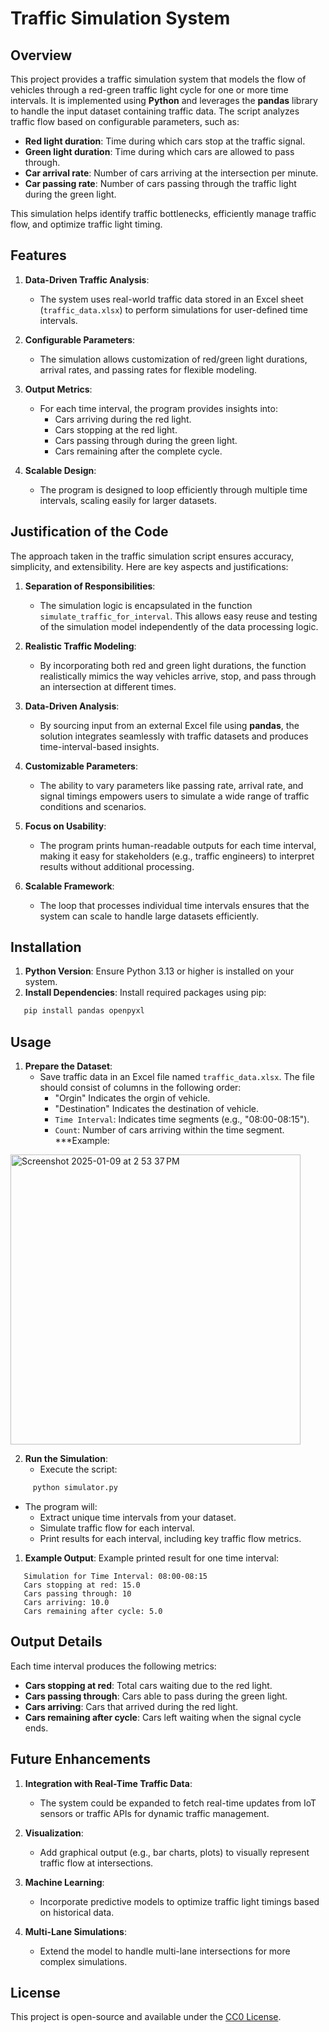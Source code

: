 # Traffic Simulation System
## Overview
This project provides a traffic simulation system that models the flow of vehicles through a red-green traffic light cycle for one or more time intervals. It is implemented using **Python** and leverages the **pandas** library to handle the input dataset containing traffic data.
The script analyzes traffic flow based on configurable parameters, such as:
- **Red light duration**: Time during which cars stop at the traffic signal.
- **Green light duration**: Time during which cars are allowed to pass through.
- **Car arrival rate**: Number of cars arriving at the intersection per minute.
- **Car passing rate**: Number of cars passing through the traffic light during the green light.

This simulation helps identify traffic bottlenecks, efficiently manage traffic flow, and optimize traffic light timing.
## Features
1. **Data-Driven Traffic Analysis**:
    - The system uses real-world traffic data stored in an Excel sheet (`traffic_data.xlsx`) to perform simulations for user-defined time intervals.

2. **Configurable Parameters**:
    - The simulation allows customization of red/green light durations, arrival rates, and passing rates for flexible modeling.

3. **Output Metrics**:
    - For each time interval, the program provides insights into:
        - Cars arriving during the red light.
        - Cars stopping at the red light.
        - Cars passing through during the green light.
        - Cars remaining after the complete cycle.

4. **Scalable Design**:
    - The program is designed to loop efficiently through multiple time intervals, scaling easily for larger datasets.

## Justification of the Code
The approach taken in the traffic simulation script ensures accuracy, simplicity, and extensibility. Here are key aspects and justifications:
1. **Separation of Responsibilities**:
    - The simulation logic is encapsulated in the function `simulate_traffic_for_interval`. This allows easy reuse and testing of the simulation model independently of the data processing logic.

2. **Realistic Traffic Modeling**:
    - By incorporating both red and green light durations, the function realistically mimics the way vehicles arrive, stop, and pass through an intersection at different times.

3. **Data-Driven Analysis**:
    - By sourcing input from an external Excel file using **pandas**, the solution integrates seamlessly with traffic datasets and produces time-interval-based insights.

4. **Customizable Parameters**:
    - The ability to vary parameters like passing rate, arrival rate, and signal timings empowers users to simulate a wide range of traffic conditions and scenarios.

5. **Focus on Usability**:
    - The program prints human-readable outputs for each time interval, making it easy for stakeholders (e.g., traffic engineers) to interpret results without additional processing.

6. **Scalable Framework**:
    - The loop that processes individual time intervals ensures that the system can scale to handle large datasets efficiently.

## Installation
1. **Python Version**: Ensure Python 3.13 or higher is installed on your system.
2. **Install Dependencies**: Install required packages using pip:
``` bash
   pip install pandas openpyxl
```
## Usage
1. **Prepare the Dataset**:
    - Save traffic data in an Excel file named `traffic_data.xlsx`. The file should consist of columns in the following order:
        - "Orgin" Indicates the orgin of vehicle. 
        - "Destination" Indicates the destination of vehicle.
        - `Time Interval`: Indicates time segments (e.g., "08:00-08:15").
        - `Count`: Number of cars arriving within the time segment.
    ***Example:
<img width="464" alt="Screenshot 2025-01-09 at 2 53 37 PM" src="https://github.com/user-attachments/assets/d439da1a-c831-4b97-bd0d-7f6642270219" />



2. **Run the Simulation**:
    - Execute the script:
``` bash
     python simulator.py
```
- The program will:
    - Extract unique time intervals from your dataset.
    - Simulate traffic flow for each interval.
    - Print results for each interval, including key traffic flow metrics.

1. **Example Output**: Example printed result for one time interval:
``` 
   Simulation for Time Interval: 08:00-08:15
   Cars stopping at red: 15.0
   Cars passing through: 10
   Cars arriving: 10.0
   Cars remaining after cycle: 5.0
```
## Output Details
Each time interval produces the following metrics:
- **Cars stopping at red**: Total cars waiting due to the red light.
- **Cars passing through**: Cars able to pass during the green light.
- **Cars arriving**: Cars that arrived during the red light.
- **Cars remaining after cycle**: Cars left waiting when the signal cycle ends.

## Future Enhancements
1. **Integration with Real-Time Traffic Data**:
    - The system could be expanded to fetch real-time updates from IoT sensors or traffic APIs for dynamic traffic management.

2. **Visualization**:
    - Add graphical output (e.g., bar charts, plots) to visually represent traffic flow at intersections.

3. **Machine Learning**:
    - Incorporate predictive models to optimize traffic light timings based on historical data.

4. **Multi-Lane Simulations**:
    - Extend the model to handle multi-lane intersections for more complex simulations.

## License
This project is open-source and available under the [CC0 License](https://github.com/Ronlerner-HGS/Traffic-Simulator/tree/main?tab=CC0-1.0-1-ov-file#CC0-1.0-1-ov-file).
